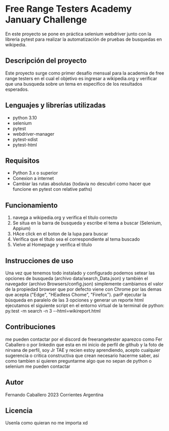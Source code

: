 # Free Range Testers Academy January Challenge

En este proyecto se pone en práctica selenium webdriver junto con la libreria pytest para realizar la automatización de pruebas de busquedas en wikipedia.

## Descripción del proyecto

Este proyecto surge como primer desafío mensual para la academia de free range testers en el cual el objetivo es ingresar a wikipedia.org y verificar que una busqueda 
sobre un tema en especifico de los resultados esperados.

## Lenguajes y librerías utilizadas
- python 3.10
- selenium
- pytest
- webdriver-manager
- pytest-xdist
- pytest-html

## Requisitos

- Python 3.x o superior
- Conexion a internet
- Cambiar las rutas absolutas (todavia no descubrí como hacer que funcione en pytest con relative paths)

## Funcionamiento

1) navega a wikipedia.org y verifica el título correcto
2) Se situa en la barra de busqueda y escribe el tema a buscar (Selenium, Appium)
3) HAce click en el boton de la lupa para buscar 
4) Verifica que el título sea el correspondiente al tema buscado
5) Vielve al Homepage y verifica el título

## Instrucciones de uso

Una vez que tenemos todo instalado y configurado podemos setear las opciones de busqueda (archivo data/search_Data.json) y también el navegador (archivo Browsers/config.json) 
simplemente cambiamos el valor de la propiedad browser que por defecto viene con Chrome por las demas que acepta ("Edge", "HEadless Chome", "Firefox").
parP ejecutar la búsqueda en paralelo de las 3 opciones y generar un reporte html ejecutamos el siguiente script en el entorno virtual de la terminal de python:
py.test -m search -n 3 --html=wikireport.html

## Contribuciones

me pueden contactar por el discord de freerangetester aparezco como Fer Caballero o por linkedin que esta en mi inicio de perfil de github y la foto de nirvana de perfil, soy Jr TAE y recien estoy aprendiendo, 
acepto cualquier sugerencia o critica constructiva que crean necesario hacerme saber, así como tambien si quieren preguntarme algo que no sepan de python o selenium 
me pueden contactar  

## Autor

Fernando Caballero 2023 Corrientes Argentina

## Licencia

Usenla como quieran no me importa xd
